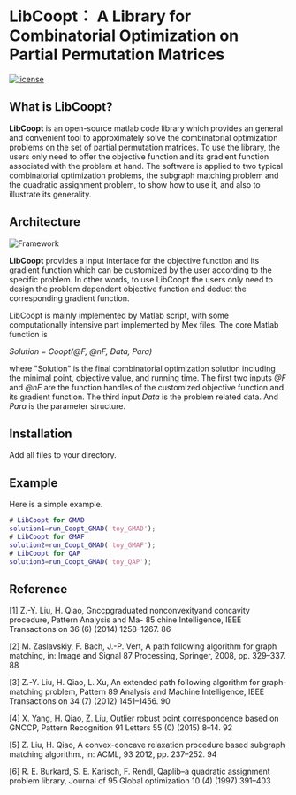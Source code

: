 # LibCoopt： A Library for Combinatorial Optimization on Partial Permutation Matrices
[![license](https://img.shields.io/pypi/l/hdidx.svg?style=flat-square)](https://raw.githubusercontent.com/wanji/hdidx/master/LICENSE.md)

## What is **LibCoopt**?

**LibCoopt** is an open-source matlab code library which provides an general and convenient tool to approximately solve the combinatorial optimization problems on the set of partial permutation matrices. To use the library, the users only need to offer the objective function and its gradient function associated with the problem at hand. The software is applied to two typical combinatorial optimization problems, the subgraph matching problem and the quadratic assignment problem, to show how to use it, and also to illustrate its generality.

## Architecture

![Framework](https://github.com/RowenaWong/LibCoopt/blob/master/doc/framework.png)

**LibCoopt**  provides a input interface for the objective function and its gradient function which can be customized by the user according to the specific problem. In other words, to use LibCoopt the users only need to design the problem dependent objective function and deduct the corresponding gradient function. 

LibCoopt is mainly implemented by Matlab script, with some computationally intensive part implemented by Mex files. 
The core Matlab function is 

*Solution = Coopt(@F, @nF, Data, Para)*

where "Solution" is the final combinatorial optimization solution including the minimal point, objective value, and running time. The first two inputs *@F* and *@nF* are the function handles of the customized objective function and its gradient function. The third input *Data* is the problem related data. And *Para* is the parameter structure. 

## Installation
Add all files to your directory.

## Example

Here is a simple example. 

```matlab
# LibCoopt for GMAD
solution1=run_Coopt_GMAD('toy_GMAD');
# LibCoopt for GMAF
solution2=run_Coopt_GMAD('toy_GMAF');
# LibCoopt for QAP
solution3=run_Coopt_GMAD('toy_QAP');
```

## Reference
[1] Z.-Y. Liu, H. Qiao, Gnccpgraduated nonconvexityand concavity procedure, Pattern Analysis and Ma- 85
chine Intelligence, IEEE Transactions on 36 (6) (2014) 1258–1267. 86

[2] M. Zaslavskiy, F. Bach, J.-P. Vert, A path following algorithm for graph matching, in: Image and Signal 87
Processing, Springer, 2008, pp. 329–337. 88

[3] Z.-Y. Liu, H. Qiao, L. Xu, An extended path following algorithm for graph-matching problem, Pattern 89
Analysis and Machine Intelligence, IEEE Transactions on 34 (7) (2012) 1451–1456. 90

[4] X. Yang, H. Qiao, Z. Liu, Outlier robust point correspondence based on GNCCP, Pattern Recognition 91
Letters 55 (0) (2015) 8–14. 92

[5] Z. Liu, H. Qiao, A convex-concave relaxation procedure based subgraph matching algorithm., in: ACML, 93
2012, pp. 237–252. 94

[6] R. E. Burkard, S. E. Karisch, F. Rendl, Qaplib–a quadratic assignment problem library, Journal of 95
Global optimization 10 (4) (1997) 391–403
```
